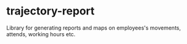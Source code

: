 # trajectory-report
Library for generating reports and maps on employees's movements, attends, working hours etc.
